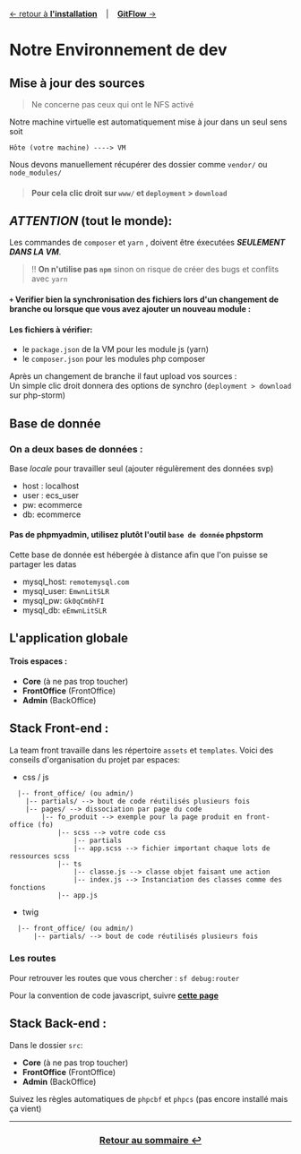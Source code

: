 [&larr; retour à **l'installation**](1Installation.md) &nbsp;&nbsp; | &nbsp;&nbsp; [**GitFlow** &rarr;](3GitFlow.md)

# Notre Environnement de dev

## Mise à jour des sources
> Ne concerne pas ceux qui ont le NFS activé

Notre machine virtuelle est automatiquement mise à jour dans un seul sens soit 
```
Hôte (votre machine) ----> VM
```
Nous devons manuellement récupérer des dossier comme `vendor/` ou `node_modules/`
> #### Pour cela clic droit sur `www/` et `deployment` > `download`

## ***ATTENTION*** (tout le monde): 

Les commandes de `composer` et `yarn` ,
doivent être éxecutées ***SEULEMENT DANS LA VM***.

> !! **On n'utilise pas `npm`** sinon on risque de créer des bugs et conflits avec `yarn`

#### `+` Verifier bien la synchronisation des fichiers lors d'un changement de branche ou lorsque que vous avez ajouter un nouveau module :
#### Les fichiers à vérifier:
- le `package.json` de la VM pour les module js (yarn)
- le `composer.json` pour les modules php composer

Après un changement de branche il faut upload vos sources : <br> 
Un simple clic droit donnera des options de synchro (`deployment > download` sur php-storm)

## Base de donnée

### On a deux bases de données :

Base *locale* pour travailler seul (ajouter régulèrement des données svp)
- host : localhost
- user : ecs_user
- pw: ecommerce
- db: ecommerce

#### Pas de phpmyadmin, utilisez plutôt l'outil `base de donnée` phpstorm

Cette base de donnée est hébergée à distance afin que l'on puisse se partager les datas

- mysql_host: `remotemysql.com`
- mysql_user: `EmwnLitSLR`
- mysql_pw: `Gk0qCm6hFI`
- mysql_db: `eEmwnLitSLR`

## L'application globale

#### Trois espaces :
  - **Core** (à ne pas trop toucher)
  - **FrontOffice** (FrontOffice) 
  - **Admin** (BackOffice)

## **Stack Front-end** : 

La team front travaille dans les répertoire `assets` et `templates`.
Voici des conseils d'organisation du projet par espaces:

- css / js
```
  |-- front_office/ (ou admin/)
    |-- partials/ --> bout de code réutilisés plusieurs fois
    |-- pages/ --> dissociation par page du code
        |-- fo_produit --> exemple pour la page produit en front-office (fo)
            |-- scss --> votre code css
                |-- partials
                |-- app.scss --> fichier important chaque lots de ressources scss
            |-- ts
                |-- classe.js --> classe objet faisant une action
                |-- index.js --> Instanciation des classes comme des fonctions
            |-- app.js
```

- twig

```
  |-- front_office/ (ou admin/)
      |-- partials/ --> bout de code réutilisés plusieurs fois
```

### Les routes
Pour retrouver les routes que vous chercher : `sf debug:router`

Pour la convention de code javascript, suivre [**cette page**](https://github.com/ryanmcdermott/clean-code-javascript#introduction)

## **Stack Back-end** : 

Dans le dossier `src`:
  - **Core** (à ne pas trop toucher)
  - **FrontOffice** (FrontOffice) 
  - **Admin** (BackOffice)

Suivez les règles automatiques de `phpcbf` et `phpcs` (pas encore installé mais ça vient)

---
### <center>[Retour au sommaire &#8617;](docs/0Sommaire.md)</center>